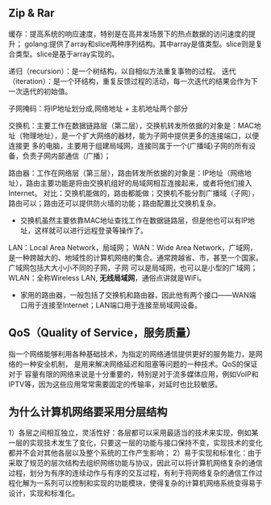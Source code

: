 ## Zip & Rar

缓存：提高系统的响应速度，特别是在高并发场景下的热点数据的访问速度的提升；
golang:提供了array和slice两种序列结构。其中array是值类型。slice则是复合类型。slice是基于array实现的。

递归（recursion）：是一个树结构，以自相似方法重复事物的过程。
迭代（iteration）：是一个环结构，重复反馈过程的活动，每一次迭代的结果会作为下一次迭代的初始值。

子网掩码：将IP地址划分成,网络地址 + 主机地址两个部分

交换机：主要工作在数据链路层（第二层），交换机转发所依据的对象是：MAC地址（物理地址），是一个扩大网络的器材，能为子网中提供更多的连接端口，以便连接更
多的电脑，主要用于组建局域网，连接同属于一个(广播域)子网的所有设备，负责子网内部通信（广播）；

路由器：工作在网络层（第三层），路由转发所依据的对象是：IP地址（网络地址），路由主要功能是将由交换机组好的局域网相互连接起来，或者将他们接入Internet。
对比：交换机能做的，路由都能做；交换机不能分割广播域（子网），路由可以；路由还可以提供防火墙的功能；路由配置比交换机复杂。
- 交换机虽然主要依靠MAC地址查找工作在数据链路层，但是他也可以有IP地址，这样就可以进行远程登录等操作了。

LAN：Local Area Network，局域网；
WAN：Wide Area Network，广域网，是一种跨越大的、地域性的计算机网络的集合。通常跨越省、市，甚至一个国家。广域网包括大大小小不同的子网，子网
可以是局域网，也可以是小型的广域网；
WLAN：全称Wireless LAN, **无线局域网**，通俗点讲就是WiFi。
- 家用的路由器，一般包括了交换机和路由器，因此他有两个接口——WAN端口用于连接至Internet；LAN端口用于连接至局域网设备。



## QoS（Quality of Service，服务质量）
指一个网络能够利用各种基础技术，为指定的网络通信提供更好的服务能力，是网络的一种安全机制， 是用来解决网络延迟和阻塞等问题的一种技术。QoS的保证对于
容量有限的网络来说是十分重要的，特别是对于流多媒体应用，例如VoIP和IPTV等，因为这些应用常常需要固定的传输率，对延时也比较敏感。


## 为什么计算机网络要采用分层结构
1）各层之间相互独立，灵活性好：各层都可以采用最适当的技术来实现，例如某一层的实现技术发生了变化，只要这一层的功能与接口保持不变，实现技术的变化都并不会对其他各层以及整个系统的工作产生影响； 
2）易于实现和标准化：由于采取了规范的层次结构去组织网络功能与协议，因此可以将计算机网络复杂的通信过程，划分为有序的连续动作与有序的交互过程，有利于将网络复杂的通信工作过程化解为一系列可以控制和实现的功能模块，使得复杂的计算机网络系统变得易于设计，实现和标准化。


